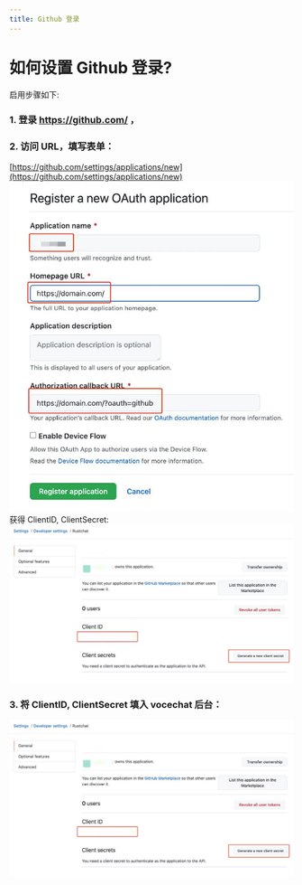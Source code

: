 ```yaml
---
title: Github 登录
---
```


# 如何设置 Github 登录?

启用步骤如下:

### 1. 登录 https://github.com/ ，

### 2. 访问 URL，填写表单：

[https://github.com/settings/applications/new](https://github.com/settings/applications/new)
![img.jpg](image/login-github-0.jpg)
获得 ClientID, ClientSecret:
![img.jpg](image/login-github-1.jpg)

### 3. 将 ClientID, ClientSecret 填入 vocechat 后台：

![img.jpg](image/login-github-1.jpg)
